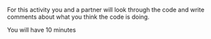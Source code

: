 For this activity you and a partner will look through the code and write comments about what you think the code is doing.

You will have 10 minutes

